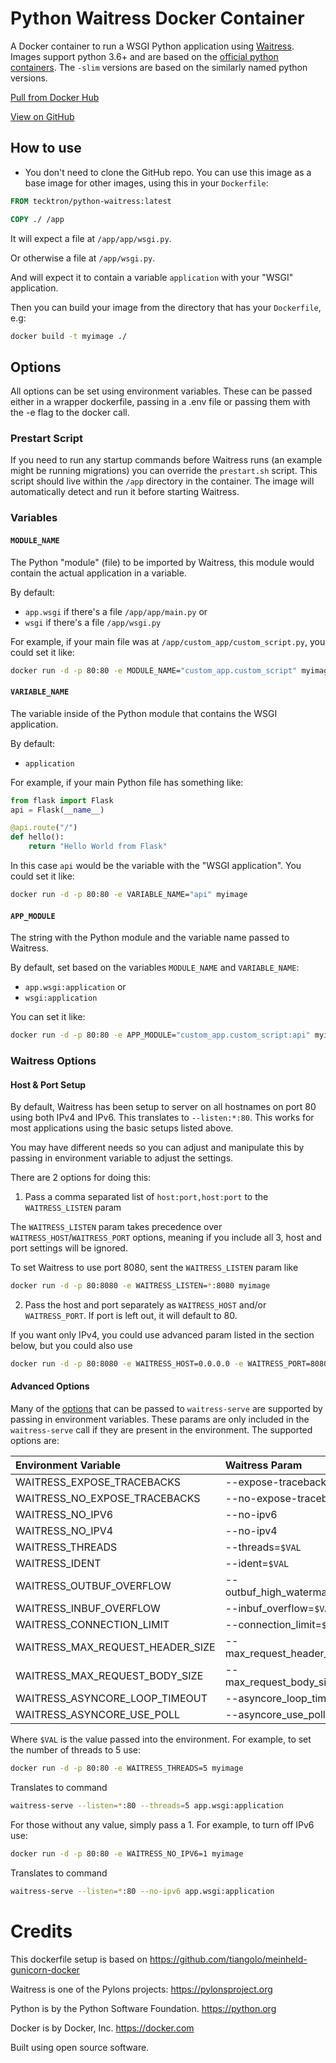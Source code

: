 # Python Waitress Docker Container

A Docker container to run a WSGI Python application using
[Waitress](https://docs.pylonsproject.org/projects/waitress/en/stable/index.html). Images support python 3.6+ and are
based on the [official python containers](https://hub.docker.com/_/python). The `-slim` versions are based on the similarly named python versions.

[Pull from Docker Hub](https://hub.docker.com/r/tecktron/python-waitress/)

[View on GitHub](https://github.com/Tecktron/docker-python-waitress)

## How to use

* You don't need to clone the GitHub repo. You can use this image as a base image for other images, using this in your `Dockerfile`:

```Dockerfile
FROM tecktron/python-waitress:latest

COPY ./ /app
```

It will expect a file at `/app/app/wsgi.py`.

Or otherwise a file at `/app/wsgi.py`.

And will expect it to contain a variable `application` with your "WSGI" application.

Then you can build your image from the directory that has your `Dockerfile`, e.g:

```bash
docker build -t myimage ./
```

## Options

All options can be set using environment variables. These can be passed either in a wrapper dockerfile, passing in a .env file or passing them with the
-e flag to the docker call.

### Prestart Script
If you need to run any startup commands before Waitress runs (an example might be running migrations) you can override the `prestart.sh` script. This script should live within the `/app` directory in the container. The image will automatically detect and run it before starting Waitress.


### Variables

#### `MODULE_NAME`

The Python "module" (file) to be imported by Waitress, this module would contain the actual application in a variable.

By default:

* `app.wsgi` if there's a file `/app/app/main.py` or
* `wsgi` if there's a file `/app/wsgi.py`

For example, if your main file was at `/app/custom_app/custom_script.py`, you could set it like:

```bash
docker run -d -p 80:80 -e MODULE_NAME="custom_app.custom_script" myimage
```

#### `VARIABLE_NAME`

The variable inside of the Python module that contains the WSGI application.

By default:

* `application`

For example, if your main Python file has something like:

```Python
from flask import Flask
api = Flask(__name__)

@api.route("/")
def hello():
    return "Hello World from Flask"
```

In this case `api` would be the variable with the "WSGI application". You could set it like:

```bash
docker run -d -p 80:80 -e VARIABLE_NAME="api" myimage
```

#### `APP_MODULE`

The string with the Python module and the variable name passed to Waitress.

By default, set based on the variables `MODULE_NAME` and `VARIABLE_NAME`:

* `app.wsgi:application` or
* `wsgi:application`

You can set it like:

```bash
docker run -d -p 80:80 -e APP_MODULE="custom_app.custom_script:api" myimage
```

### Waitress Options

#### Host & Port Setup
By default, Waitress has been setup to server on all hostnames on port 80 using both IPv4 and IPv6. This translates to `--listen:*:80`. This works for most applications using the basic setups listed above.

You may have different needs so you can adjust and manipulate this by passing in environment variable to adjust the settings.

There are 2 options for doing this:


1. Pass a comma separated list of `host:port,host:port` to the `WAITRESS_LISTEN` param

The `WAITRESS_LISTEN` param takes precedence over `WAITRESS_HOST`/`WAITRESS_PORT` options, meaning if you include all 3, host and port settings will be ignored.

To set Waitress to use port 8080, sent the `WAITRESS_LISTEN` param like 
```bash
docker run -d -p 80:8080 -e WAITRESS_LISTEN=*:8080 myimage
````

2. Pass the host and port separately as `WAITRESS_HOST` and/or `WAITRESS_PORT`. If port is left out, it will default to 80.

If you want only IPv4, you could use advanced param listed in the section below, but you could also use
```bash
docker run -d -p 80:8080 -e WAITRESS_HOST=0.0.0.0 -e WAITRESS_PORT=8080 myimage
````

#### Advanced Options

Many of the
[options](https://docs.pylonsproject.org/projects/waitress/en/stable/runner.html#invocation) that can be passed to `waitress-serve` 
are supported by passing in environment variables. These params are only included in the `waitress-serve` call if they are present
in the environment. The supported options are:

| Environment Variable             | Waitress Param                   |
|:---------------------------------|:---------------------------------|
| WAITRESS_EXPOSE_TRACEBACKS       | --expose-tracebacks              |
| WAITRESS_NO_EXPOSE_TRACEBACKS    | --no-expose-tracebacks           |
| WAITRESS_NO_IPV6                 | --no-ipv6                        |
| WAITRESS_NO_IPV4                 | --no-ipv4                        |
| WAITRESS_THREADS                 | --threads=`$VAL`                 |
| WAITRESS_IDENT                   | --ident=`$VAL`                   |
| WAITRESS_OUTBUF_OVERFLOW         | --outbuf_high_watermark=`$VAL`   |
| WAITRESS_INBUF_OVERFLOW          | --inbuf_overflow=`$VAL`          |
| WAITRESS_CONNECTION_LIMIT        | --connection_limit=`$VAL`        |
| WAITRESS_MAX_REQUEST_HEADER_SIZE | --max_request_header_size=`$VAL` |
| WAITRESS_MAX_REQUEST_BODY_SIZE   | --max_request_body_size=`$VAL`   |
| WAITRESS_ASYNCORE_LOOP_TIMEOUT   | --asyncore_loop_timeout=`$VAL`   |
| WAITRESS_ASYNCORE_USE_POLL       | --asyncore_use_poll=`$VAL`       |

Where `$VAL` is the value passed into the environment. For example, to set the number of threads to 5 use:
```bash
docker run -d -p 80:80 -e WAITRESS_THREADS=5 myimage
```
Translates to command
```bash
waitress-serve --listen=*:80 --threads=5 app.wsgi:application
```


For those without any value, simply pass a 1. For example, to turn off IPv6 use:
```bash
docker run -d -p 80:80 -e WAITRESS_NO_IPV6=1 myimage
```
Translates to command
```bash
waitress-serve --listen=*:80 --no-ipv6 app.wsgi:application
```

# Credits
This dockerfile setup is based on https://github.com/tiangolo/meinheld-gunicorn-docker

Waitress is one of the Pylons projects: https://pylonsproject.org

Python is by the Python Software Foundation. https://python.org

Docker is by Docker, Inc. https://docker.com

Built using open source software.
